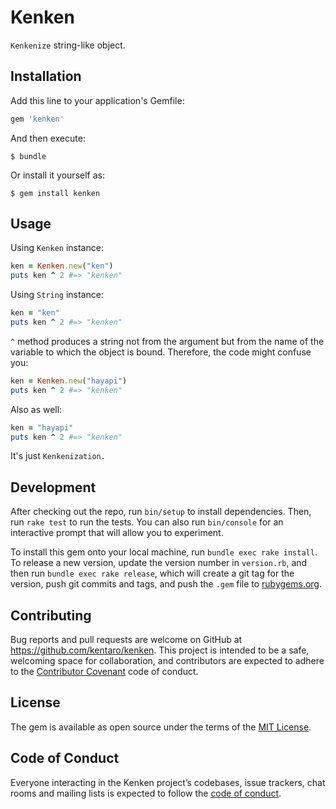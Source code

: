 # Kenken

`Kenkenize` string-like object.

## Installation

Add this line to your application's Gemfile:

```ruby
gem 'kenken'
```

And then execute:

    $ bundle

Or install it yourself as:

    $ gem install kenken

## Usage

Using `Kenken` instance:

```ruby
ken = Kenken.new("ken")
puts ken ^ 2 #=> "kenken"
```

Using `String` instance:

```ruby
ken = "ken"
puts ken ^ 2 #=> "kenken"
```

`^` method produces a string not from the argument but from the name of the variable to which the object is bound. Therefore, the code might confuse you:

```ruby
ken = Kenken.new("hayapi")
puts ken ^ 2 #=> "kenken"
```
Also as well:

```ruby
ken = "hayapi"
puts ken ^ 2 #=> "kenken"
```

It's just `Kenkenization.`

## Development

After checking out the repo, run `bin/setup` to install dependencies. Then, run `rake test` to run the tests. You can also run `bin/console` for an interactive prompt that will allow you to experiment.

To install this gem onto your local machine, run `bundle exec rake install`. To release a new version, update the version number in `version.rb`, and then run `bundle exec rake release`, which will create a git tag for the version, push git commits and tags, and push the `.gem` file to [rubygems.org](https://rubygems.org).

## Contributing

Bug reports and pull requests are welcome on GitHub at https://github.com/kentaro/kenken. This project is intended to be a safe, welcoming space for collaboration, and contributors are expected to adhere to the [Contributor Covenant](http://contributor-covenant.org) code of conduct.

## License

The gem is available as open source under the terms of the [MIT License](https://opensource.org/licenses/MIT).

## Code of Conduct

Everyone interacting in the Kenken project’s codebases, issue trackers, chat rooms and mailing lists is expected to follow the [code of conduct](https://github.com/kentaro/kenken/blob/master/CODE_OF_CONDUCT.md).
